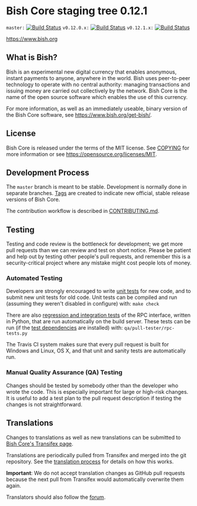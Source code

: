 Bish Core staging tree 0.12.1
===============================

`master:` [![Build Status](https://travis-ci.org/bishpay/bish.svg?branch=master)](https://travis-ci.org/bishpay/bish) `v0.12.0.x:` [![Build Status](https://travis-ci.org/bishpay/bish.svg?branch=v0.12.0.x)](https://travis-ci.org/bishpay/bish/branches) `v0.12.1.x:` [![Build Status](https://travis-ci.org/bishpay/bish.svg?branch=v0.12.1.x)](https://travis-ci.org/bishpay/bish/branches)

https://www.bish.org


What is Bish?
----------------

Bish is an experimental new digital currency that enables anonymous, instant
payments to anyone, anywhere in the world. Bish uses peer-to-peer technology
to operate with no central authority: managing transactions and issuing money
are carried out collectively by the network. Bish Core is the name of the open
source software which enables the use of this currency.

For more information, as well as an immediately useable, binary version of
the Bish Core software, see https://www.bish.org/get-bish/.


License
-------

Bish Core is released under the terms of the MIT license. See [COPYING](COPYING) for more
information or see https://opensource.org/licenses/MIT.

Development Process
-------------------

The `master` branch is meant to be stable. Development is normally done in separate branches.
[Tags](https://github.com/bishpay/bish/tags) are created to indicate new official,
stable release versions of Bish Core.

The contribution workflow is described in [CONTRIBUTING.md](CONTRIBUTING.md).

Testing
-------

Testing and code review is the bottleneck for development; we get more pull
requests than we can review and test on short notice. Please be patient and help out by testing
other people's pull requests, and remember this is a security-critical project where any mistake might cost people
lots of money.

### Automated Testing

Developers are strongly encouraged to write [unit tests](/doc/unit-tests.md) for new code, and to
submit new unit tests for old code. Unit tests can be compiled and run
(assuming they weren't disabled in configure) with: `make check`

There are also [regression and integration tests](/qa) of the RPC interface, written
in Python, that are run automatically on the build server.
These tests can be run (if the [test dependencies](/qa) are installed) with: `qa/pull-tester/rpc-tests.py`

The Travis CI system makes sure that every pull request is built for Windows
and Linux, OS X, and that unit and sanity tests are automatically run.

### Manual Quality Assurance (QA) Testing

Changes should be tested by somebody other than the developer who wrote the
code. This is especially important for large or high-risk changes. It is useful
to add a test plan to the pull request description if testing the changes is
not straightforward.

Translations
------------

Changes to translations as well as new translations can be submitted to
[Bish Core's Transifex page](https://www.transifex.com/projects/p/bish/).

Translations are periodically pulled from Transifex and merged into the git repository. See the
[translation process](doc/translation_process.md) for details on how this works.

**Important**: We do not accept translation changes as GitHub pull requests because the next
pull from Transifex would automatically overwrite them again.

Translators should also follow the [forum](https://www.bish.org/forum/topic/bish-worldwide-collaboration.88/).
